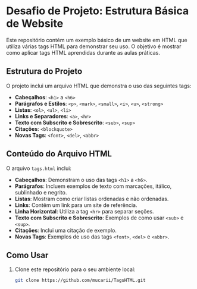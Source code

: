 # Desafio de Projeto: Estrutura Básica de Website

Este repositório contém um exemplo básico de um website em HTML que utiliza várias tags HTML para demonstrar seu uso. O objetivo é mostrar como aplicar tags HTML aprendidas durante as aulas práticas.

## Estrutura do Projeto

O projeto inclui um arquivo HTML que demonstra o uso das seguintes tags:

- **Cabeçalhos**: `<h1>` a `<h6>`
- **Parágrafos e Estilos**: `<p>`, `<mark>`, `<small>`, `<i>`, `<u>`, `<strong>`
- **Listas**: `<ol>`, `<ul>`, `<li>`
- **Links e Separadores**: `<a>`, `<hr>`
- **Texto com Subscrito e Sobrescrito**: `<sub>`, `<sup>`
- **Citações**: `<blockquote>`
- **Novas Tags**: `<font>`, `<del>`, `<abbr>`

## Conteúdo do Arquivo HTML

O arquivo `tags.html` inclui:

- **Cabeçalhos**: Demonstram o uso das tags `<h1>` a `<h6>`.
- **Parágrafos**: Incluem exemplos de texto com marcações, itálico, sublinhado e negrito.
- **Listas**: Mostram como criar listas ordenadas e não ordenadas.
- **Links**: Contêm um link para um site de referência.
- **Linha Horizontal**: Utiliza a tag `<hr>` para separar seções.
- **Texto com Subscrito e Sobrescrito**: Exemplos de como usar `<sub>` e `<sup>`.
- **Citações**: Inclui uma citação de exemplo.
- **Novas Tags**: Exemplos de uso das tags `<font>`, `<del>` e `<abbr>`.

## Como Usar

1. Clone este repositório para o seu ambiente local:

   ```bash
   git clone https://github.com/mucarii/TagsHTML.git
